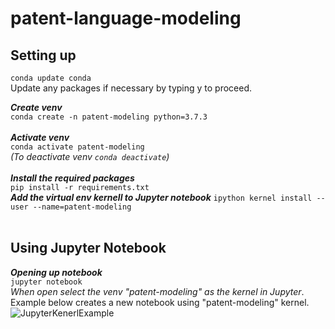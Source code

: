 # patent-language-modeling

## Setting up</br>
`conda update conda` </br>
Update any packages if necessary by typing y to proceed.</br>

***Create venv***</br>
`conda create -n patent-modeling python=3.7.3` </br> </br>
***Activate venv***</br>
`conda activate patent-modeling` </br>
*(To deactivate venv `conda deactivate`)* </br> </br>
***Install the required packages***</br>
`pip install -r requirements.txt`</br>
***Add the virtual env kernell to Jupyter notebook***
`ipython kernel install --user --name=patent-modeling`</br></br>

## Using Jupyter Notebook

***Opening up notebook***</br>
`jupyter notebook`</br>
*When open select the venv  "patent-modeling" as the kernel in Jupyter*. Example below creates a new notebook using "patent-modeling" kernel.
![JupyterKenerlExample](https://i.imgur.com/pBVcUme.png)
